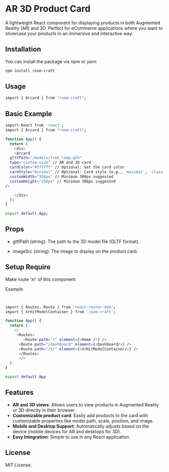 
# AR 3D Product Card 

A lightweight React component for displaying products in both Augmented Reality (AR) and 3D. Perfect for eCommerce applications where you want to showcase your products in an immersive and interactive way.

## Installation

You can install the package via npm or yarn:

```bash
npm install room-craft
```

## Usage

```bash
import { Arcard } from "room-craft";
```
## Basic Example
```bash
import React from 'react';
import { Arcard } from "room-craft";

function App() {
  return (
    <div>
    <Arcard
  gltfPath="/models/tree_lamp.glb"
  type="custom-size" // AR and 3D card
  cardColor="#ffffff" // Optional: Set the card color
  cardStyle="minimal" // Optional: Card style (e.g., 'minimal', 'classic')
  customWidth="350px" // Minimum 300px suggested
  customHeight="250px" // Minimum 300px suggested
/>

    </div>
  );
}

export default App;

```

## Props
- gltfPath (string): The path to the 3D model file (GLTF format).

- imageSrc (string): The image to display on the product card.


## Setup Require

Make route 'xr' of this component

Example
```bash


import { Routes, Route } from "react-router-dom";
import { XrHitModelContainer } from 'room-craft';

function App() {
  return (
    <>
     <Routes>
        <Route path="/" element={<Home />} />
      <Route path="/dashboard" element={<Dashboard/>} />
      <Route path="/xr" element={<XrHitModelContainer/>} />
      </Routes>
      </>
  )
}

export default App
```
## Features

- **AR and 3D views**: Allows users to view products in Augmented Reality or 3D directly in their browser.
- **Customizable product card**: Easily add products to the card with customizable properties like model path, scale, position, and image.
- **Mobile and Desktop Support**: Automatically adjusts based on the device (mobile devices for AR and desktops for 3D).
- **Easy Integration**: Simple to use in any React application.

## License
MIT License.